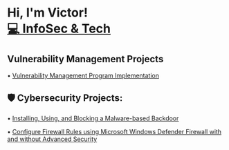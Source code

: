  <h1>
 Hi, I'm Victor! <br/>
 <a href="https://www.linkedin.com/in/victorfloyd/">💻 InfoSec & Tech</a>
 </h1>

 <h2>Vulnerability Management Projects</h2>
 
 • [Vulnerability Management Program Implementation](https://github.com/Victor-Floyd/vulnerability-management-program)

<h2>🛡️ Cybersecurity Projects:</h2>

• [Installing, Using, and Blocking a Malware-based Backdoor](https://github.com/Victor-Floyd/backdoor)

• [Configure Firewall Rules using Microsoft Windows Defender Firewall with and without Advanced Security](https://github.com/Victor-Floyd/Microsoft_Defender-Firewall)
 



